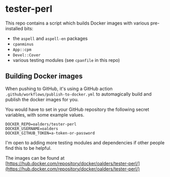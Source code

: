 # tester-perl

This repo contains a script which builds Docker images with various
pre-installed bits:

* the `aspell` and `aspell-en` packages
* `cpanminus`
* `App::cpm`
* `Devel::Cover`
* various testing modules (see `cpanfile` in this repo)


## Building Docker images

When pushing to GitHub, it's using a GitHub action `.github/workflows/publish-to-docker.yml`
to automagically build and publish the docker images for you.

You would have to set in your GitHub repository the following secret variables, with some example values.

```
DOCKER_REPO=oalders/tester-perl
DOCKER_USERNAME=oalders
DOCKER_GITHUB_TOKEN=a-token-or-password
```

I'm open to adding more testing modules and dependencies if other people find this to be helpful.

The images can be found at [https://hub.docker.com/repository/docker/oalders/tester-perl/](https://hub.docker.com/repository/docker/oalders/tester-perl/)
